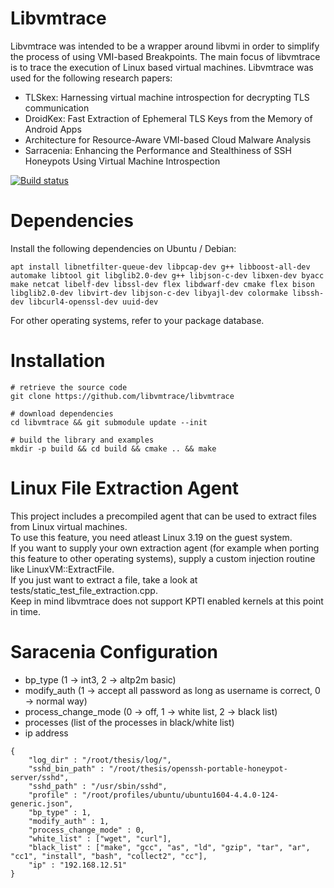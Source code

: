 Libvmtrace
===========


Libvmtrace was intended to be a wrapper around libvmi in order to
simplify the process of using VMI-based Breakpoints. The main focus
of libvmtrace is to trace the execution of Linux based virtual machines.
Libvmtrace was used for the following research papers:

* TLSkex: Harnessing virtual machine introspection for decrypting TLS communication
* DroidKex: Fast Extraction of Ephemeral TLS Keys from the Memory of Android Apps
* Architecture for Resource-Aware VMI-based Cloud Malware Analysis
* Sarracenia: Enhancing the Performance and Stealthiness of SSH Honeypots Using Virtual Machine Introspection

[![Build status](https://travis-ci.org/libvmtrace/libvmtrace.svg?branch=master)](https://travis-ci.org/libvmtrace/libvmtrace)


Dependencies
============

Install the following dependencies on Ubuntu / Debian:

```
apt install libnetfilter-queue-dev libpcap-dev g++ libboost-all-dev automake libtool git libglib2.0-dev g++ libjson-c-dev libxen-dev byacc make netcat libelf-dev libssl-dev flex libdwarf-dev cmake flex bison libglib2.0-dev libvirt-dev libjson-c-dev libyajl-dev colormake libssh-dev libcurl4-openssl-dev uuid-dev
```

For other operating systems, refer to your package database.

Installation
============

```
# retrieve the source code
git clone https://github.com/libvmtrace/libvmtrace

# download dependencies
cd libvmtrace && git submodule update --init

# build the library and examples
mkdir -p build && cd build && cmake .. && make
```

Linux File Extraction Agent
=======

This project includes a precompiled agent that can be used to extract files from Linux virtual machines.\
To use this feature, you need atleast Linux 3.19 on the guest system.\
If you want to supply your own extraction agent (for example when porting this feature to other operating systems), supply a custom injection routine like LinuxVM::ExtractFile.\
If you just want to extract a file, take a look at tests/static_test_file_extraction.cpp.\
Keep in mind libvmtrace does not support KPTI enabled kernels at this point in time.

Saracenia Configuration
=======

* bp_type (1 -> int3, 2 -> altp2m basic)
* modify_auth (1 -> accept all password as long as username is correct, 0 -> normal way)
* process_change_mode (0 -> off, 1 -> white list, 2 -> black list)
* processes (list of the processes in black/white list)
* ip address

```
{
	"log_dir" : "/root/thesis/log/",
	"sshd_bin_path" : "/root/thesis/openssh-portable-honeypot-server/sshd",
	"sshd_path" : "/usr/sbin/sshd",
	"profile" : "/root/profiles/ubuntu/ubuntu1604-4.4.0-124-generic.json",
	"bp_type" : 1,
	"modify_auth" : 1,
	"process_change_mode" : 0,
	"white_list" : ["wget", "curl"],
	"black_list" : ["make", "gcc", "as", "ld", "gzip", "tar", "ar", "cc1", "install", "bash", "collect2", "cc"],
	"ip" : "192.168.12.51"
}
```
